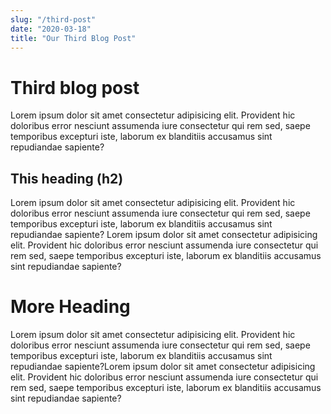 ```yaml
---
slug: "/third-post"
date: "2020-03-18"
title: "Our Third Blog Post"
---
```


# Third blog post

Lorem ipsum dolor sit amet consectetur adipisicing elit. Provident hic
doloribus error nesciunt assumenda iure consectetur qui rem sed, saepe
temporibus excepturi iste, laborum ex blanditiis accusamus sint
repudiandae sapiente?

## This heading (h2)

Lorem ipsum dolor sit amet consectetur adipisicing elit. Provident hic
doloribus error nesciunt assumenda iure consectetur qui rem sed, saepe
temporibus excepturi iste, laborum ex blanditiis accusamus sint
repudiandae sapiente?
Lorem ipsum dolor sit amet consectetur adipisicing elit. Provident hic
doloribus error nesciunt assumenda iure consectetur qui rem sed, saepe
temporibus excepturi iste, laborum ex blanditiis accusamus sint
repudiandae sapiente?

# More Heading

Lorem ipsum dolor sit amet consectetur adipisicing elit. Provident hic
doloribus error nesciunt assumenda iure consectetur qui rem sed, saepe
temporibus excepturi iste, laborum ex blanditiis accusamus sint
repudiandae sapiente?Lorem ipsum dolor sit amet consectetur adipisicing elit. Provident hic
doloribus error nesciunt assumenda iure consectetur qui rem sed, saepe
temporibus excepturi iste, laborum ex blanditiis accusamus sint
repudiandae sapiente?
